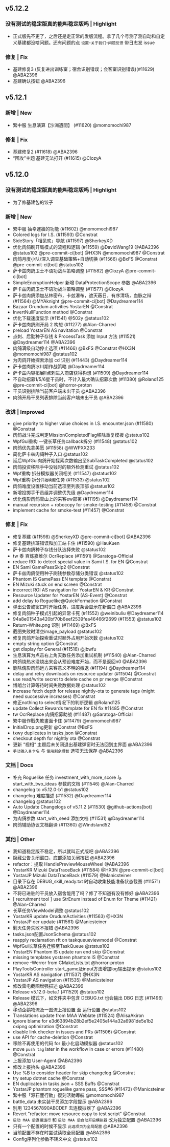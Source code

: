 ## v5.12.2

### 没有测试的稳定版真的能叫稳定版吗 | Highlight

* 正式版先不更了，之后还是走正常的发版流程。拿了几个号测了测自动和自定义基建都没啥问题。还有问题的点 `设置`-`关于我们`-`问题反馈` 带日志发 issue

### 修复 | Fix

* 基建修复3 (反复进出训练室；宿舍识别错误；会客室识别错误)(#11629) @ABA2396
* 基建确认按钮 @ABA2396

## v5.12.1

### 新增 | New

* 繁中服 生息演算【沙洲遺聞】 (#11620) @momomochi987

### 修复 | Fix

* 基建修复2 (#11618) @ABA2396
* “围攻”主题 基建无法打开 (#11615) @ClozyA

## v5.12.0

### 没有测试的稳定版真的能叫稳定版吗 | Highlight

* 为了修基建包的饺子

### 新增 | New

* 繁中服 抽幸運牆的功能 (#11602) @momomochi987
* Colored logs for I.S. (#11593) @Constrat
* SideStory「相见欢」导航 (#11597) @SherkeyXD
* 优化肉鸽刷开局模式的流程和逻辑 (#11559) @DavidWang19 @ABA2396 @status102 @pre-commit-ci[bot] @HX3N @momomochi987 @Constrat
* 肉鸽月度小队/深入调查基础策略+自动切换 (#11566) @BxFS @Constrat @pre-commit-ci[bot] @status102
* 萨卡兹肉鸽卫士不语功战斗策略调整 (#11582) @ClozyA @pre-commit-ci[bot]
* SimpleEncryptionHelper 新增 DataProtectionScope 参数 @ABA2396
* 萨卡兹肉鸽卫士不语功战斗策略调整 (#11577) @ClozyA
* 萨卡兹肉鸽添加丛林密布，卡兹瀑布，遮天蔽日，有序清场，血脉之辩 (#11564) @MYAknight @pre-commit-ci[bot] @Daydreamer114
* Bazaar Orundum activities YostarEN @Constrat
* InvertNullFunction method @Constrat
* 优化下载速度显示 (#11541) @502y @status102
* 萨卡兹肉鸽刷开局 2 构想 (#11277) @Alan-Charred
* preload YostarEN AS navitation @Constrat
* 点刺、后勤种子存钱 & ProcessTask 添加 Input 方法 (#11521) @Daydreamer114 @ABA2396
* 肉鸽满级自动停止选项 (#11466) @BxFS @Constrat @HX3N @momomochi987 @status102
* 为肉鸽开始探索添加 cd 识别 (#11443) @Daydreamer114
* 萨卡兹肉鸽冰川期作战策略 @Daydreamer114
* 萨卡兹内容拓展II点刺进入商店获得构想 (#11509) @Daydreamer114
* 不自动招募1/5/6星干员时，不计入最大确认招募次数 (#11380) @Roland125 @pre-commit-ci[bot] @horror-proton
* 干员识别排除当前客户端未出干员 @ABA2396
* 肉鸽开局干员列表排除当前客户端未出干员 @ABA2396

### 改进 | Improved

* give priority to higher value choices in I.S. encounter.json (#11580) @Constrat
* 肉鸽战斗完成判定MissionCompletedFlag移除重复模板 @status102
* WpfGui重构 一键长草任务callback拆分 (#11548) @status102
* 肉鸽优先拿美愿 (#11558) @WWPXX233
* 简化萨卡兹肉鸽种子入口 @status102
* 延后WpfGui肉鸽开始探索次数输出至SubTaskCompleted @status102
* 肉鸽投资移除手中没钱时的额外检测重试 @status102
* Wpf重构 拆分模拟器关闭相关 (#11547) @status102
* Wpf重构 拆分`开始唤醒`任务 (#11533) @status102
* 肉鸽难度设置移动当前选项至列表顶部 @status102
* 新增投掷手干员组并调整优先级 @Daydreamer114
* 优化傀影肉鸽雪山上的来客ew部署 (#11195) @Daydreamer114
* manual recursion + robocopy for smoke-testing (#11458) @Constrat
* implement cache for smoke-test (#11457) @Constrat

### 修复 | Fix

* 修复基建 (#11598) @SherkeyXD @pre-commit-ci[bot] @ABA2396
* 修复基建排班错误和加工站卡住 (#11590) @HauKuen
* 萨卡兹肉鸽种子存钱分队选择失败 @status102
* tw 黍 百炼嘉维尔 OcrReplace (#11591) @Saratoga-Official
* reduce ROI to detect special value in Sami I.S. for EN @Constrat
* EN Sami GamePassSkip2 @Constrat
* 萨卡兹肉鸽使用种子刷钱参数存储分类错误 @status102
* Phantom IS GamePass EN template @Constrat
* EN Mizuki stuck on end screen @Constrat
* incorrect ROI AS navigation for YostarEN & KR @Constrat
* Resource Updater for YostarEN (AS-Event) @Constrat
* add delay to Roguelike@QuickFormation @Constrat
* 弹出公告或窗口时开始任务，进度条会显示在新窗口 @ABA2396
* 修复肉鸽种子模式引起的异常卡死 (#11552) @weinibuliu @Daydreamer114
* 94a8e01543a420bf70b6eef2539fea46466f2699 (#11553) @status102
* Return-White.png 识别 (#11469) @BxFS
* 截图失败时清空image_payload @status102
* 修复肉鸽开始探索重试时额外占用开始次数 @status102
* empty string option @Constrat
* get display for General (#11516) @jbwfu
* 生息演算为点击右上角天数任务添加重试机制 (#11540) @Alan-Charred
* 肉鸽烧热水没烧出来会从预设难度开始，而不是返回n0 @ABA2396
* 删除傀影肉鸽远方来客意义不明的撤退 (#11194) @Daydreamer114
* delay and retry downloads on resource updater (#11504) @Constrat
* use read/write secret to delete cache on pr merge @Constrat
* 博朗台计算等待时间失败数据处理 @status102
* increase fetch depth for release nightly-ota to generate tags (might need successive increases) @Constrat
* 修正nothing to select情况下的判断逻辑 @Roland125
* update Collect Rewards template for EN fix #11485 @Constrat
* tw OcrReplace 肉鸽招募助战 (#11487) @Saratoga-Official
* 繁中服作戰失敗畫面卡住 (#11479) @momomochi987
* InitialDrop.png更新 @Constrat @BxFS
* txwy duplicates in tasks.json @Constrat
* checkout depth for nightly ota @Constrat
* 更新 “视相“ 主题后未关闭退出基建弹窗时无法回到主界面 @ABA2396
* `手动输入关卡名` 与  `使用剩余理智` 选项无法保存 @ABA2396

### 文档 | Docs

* 补充 Roguelike 任务 investment_with_more_score 与 start_with_two_ideas 参数的文档 (#11546) @Alan-Charred
* changelog to v5.12.0-b1 @status102
* changelog 难度描述 (#11532) @Daydreamer114
* changelog @status102
* Auto Update Changelogs of v5.11.2 (#11530) @github-actions[bot] @Daydreamer114
* 为肉鸽参数 start_with_seed 添加文档 (#11531) @Daydreamer114
* 肉鸽辅助协议文档翻译 (#11360) @Windsland52

### 其他 | Other

* 我知道稳定版不稳定，所以就叫正式版吧 @ABA2396
* 隐藏公告关闭窗口，底部添加关闭按钮 @ABA2396
* refactor：提取 HandlePreviewMouseWheel @ABA2396
* YostarKR Mizuki DataTraceBack (#11584) @HX3N @pre-commit-ci[bot]
* YostarJP Mizuki DataTraceBack (#11579) @Manicsteiner
* 目录下存在 DEBUG_skill_ready.txt 时自动收集技能准备状态截图 (#11571) @ABA2396
* 不将已进驻的干员放入宿舍能用了吗？修了不知道有没有修好 @ABA2396
* [ recruitment tool ] use StrEnum instead of Enum for Theme (#11421) @Alan-Charred
* 长草任务ViewModel调整 @status102
* YostarKR update OrudumActivities (#11563) @HX3N
* YostarJP ocr update (#11561) @Manicsteiner
* 剿灭任务失败不报错 @ABA2396
* tasks.json配置JsonSchema @status102
* reapply reclamation rft on taskqueueviewmodel @Constrat
* WpfGui长草任务迁移至TaskQueue @status102
* YostarEN Phantom IS update run end skip @Constrat
* missing templates yostaren phantom IS @Constrat
* remove -Werror from CMakeLists.txt @horror-proton
* PlayToolsController start_game及input方法增加log输出提示 @status102
* YostarKR AS navigation (#11537) @HX3N
* YostarJP AS navigation (#11535) @Manicsteiner
* 修改雷电截图增强描述 @ABA2396
* Release v5.12.0-beta.1 (#11529) @status102
* Release 模式下，如文件夹中包含 DEBUG.txt 也会输出 DBG 日志 (#11496) @ABA2396
* 移动企鹅物流及一图流上报设置 至 运行设置 @status102
* Translations update from MAA Weblate (#11524) @AlisaAkiron
* ignore blame for e3d63894b28b2ef5e2405e144a32a6981de5e1b2 oxipng optimization @Constrat
* disable link checker in issues and PRs (#11506) @Constrat
* use API for cache-deletion @Constrat
* 移除不再使用的代码 for 最小化启动模拟器 @status102
* move `push tag` later in the workflow in case or errors (#11480) @Constrat
* 上报添加 User-Agent @ABA2396
* 修改上报抬头 @ABA2396
* Use %B to consider header for skip changelog @Constrat
* try setup dotnet cache @Constrat
* EN duplicates in tasks.json + SSS Buffs @Constrat
* YostarJP phantom roguelike game pass, SSS#6 (#11473) @Manicsteiner
* 繁中服「源石塵行動」復刻活動導航 @momomochi987
* battle_data 未实装干员添加字段提示 @ABA2396
* 别用 1234567890ABCDEF 去连模拟器了 @ABA2396
* Revert "refactor: move resource copy to test script" @Constrat
* `启动 MAA 后直接运行` 和 `启动 MAA 后自动开启模拟器` 改为独立配置 @ABA2396
* 只有一个配置的时候不显示 `此选项页为全局配置` @ABA2396
* 当前配置不存在时尝试读取全局配置 @ABA2396
* Config序列化参数不转义中文 @status102
